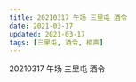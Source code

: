 ```yaml
---
title: 20210317 午场 三里屯 酒令
date: 2021-03-17
updated: 2021-03-17
tags: [三里屯, 酒令, 相声] 
---
```

20210317 午场 三里屯 酒令



